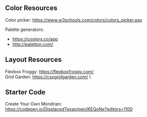 ## Color Resources

Color picker: https://www.w3schools.com/colors/colors_picker.asp

Palette generators:

- https://coolors.co/app
- http://paletton.com/

## Layout Resources

Flexbox Froggy: https://flexboxfroggy.com/ \
Grid Garden: https://cssgridgarden.com/ \

## Starter Code

Create Your Own Mondrian: https://codepen.io/DisplacedTexan/pen/KEQoNe?editors=1100
